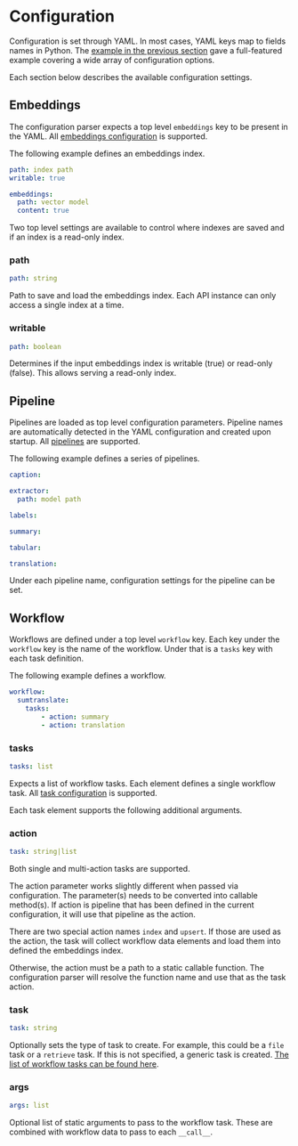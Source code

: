 # Configuration

Configuration is set through YAML. In most cases, YAML keys map to fields names in Python. The [example in the previous section](../) gave a full-featured example covering a wide array of configuration options. 

Each section below describes the available configuration settings. 

## Embeddings

The configuration parser expects a top level `embeddings` key to be present in the YAML. All [embeddings configuration](../../embeddings/configuration) is supported.

The following example defines an embeddings index.

```yaml
path: index path
writable: true

embeddings:
  path: vector model
  content: true
```

Two top level settings are available to control where indexes are saved and if an index is a read-only index. 

### path
```yaml
path: string
```

Path to save and load the embeddings index. Each API instance can only access a single index at a time.

### writable
```yaml
path: boolean
```

Determines if the input embeddings index is writable (true) or read-only (false). This allows serving a read-only index.

## Pipeline

Pipelines are loaded as top level configuration parameters. Pipeline names are automatically detected in the YAML configuration and created upon startup. All [pipelines](../../pipeline) are supported.

The following example defines a series of pipelines.

```yaml
caption:

extractor:
  path: model path

labels:

summary:

tabular:

translation:
```

Under each pipeline name, configuration settings for the pipeline can be set.

## Workflow

Workflows are defined under a top level `workflow` key. Each key under the `workflow` key is the name of the workflow. Under that is a `tasks` key with each task definition.

The following example defines a workflow.

```yaml
workflow:
  sumtranslate:
    tasks:
        - action: summary
        - action: translation
```

### tasks
```yaml
tasks: list
```

Expects a list of workflow tasks. Each element defines a single workflow task. All [task configuration](../../workflow/task) is supported.

Each task element supports the following additional arguments.

### action
```yaml
task: string|list
```

Both single and multi-action tasks are supported.

The action parameter works slightly different when passed via configuration. The parameter(s) needs to be converted into callable method(s). If action is pipeline that has been defined in the current configuration, it will use that pipeline as the action. 

There are two special action names `index` and `upsert`. If those are used as the action, the task will collect workflow data elements and load them into defined the embeddings index.

Otherwise, the action must be a path to a static callable function. The configuration parser will resolve the function name and use that as the task action.

### task
```yaml
task: string
```

Optionally sets the type of task to create. For example, this could be a `file` task or a `retrieve` task. If this is not specified, a generic task is created. [The list of workflow tasks can be found here](../../workflow). 

### args
```yaml
args: list
```

Optional list of static arguments to pass to the workflow task. These are combined with workflow data to pass to each `__call__`. 
